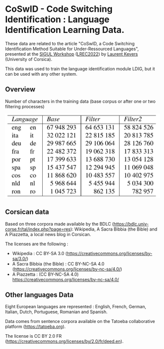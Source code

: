 # CoSwID - Code Switching Identification : Language Identification Learning Data.

These data are related to the article "CoSwID, a Code Switching Identification Method Suitable for Under-Ressourced Languages", presented at the [SIGUL Workshop](https://sigul-2022.ilc.cnr.it/) ([LREC2022](https://lrec2022.lrec-conf.org/en/)) by [Laurent Kevers](https://orcid.org/0000-0001-5058-6706) (University of Corsica).

This data was used to train the language identification module LDIG, but it can be used with any other system.

## Overview

Number of characters in the training data (base
corpus or after one or two filtering processes)

![Number of characters in the training data](lgIDdata.png)



## Corsican data

Based on three corpora made available by the BDLC (https://bdlc.univ-corse.fr/tal/index.php?page=res): Wikipedia, A Sacra Bìbbia (the Bible) and A Piazzetta, a local news blog in Corsican.

The licenses are the following :
  * Wikipedia : CC BY-SA 3.0 (https://creativecommons.org/licenses/by-sa/3.0/)
  * A Sacra Bìbbia (the Bible) : CC BY-NC-SA 4.0 (https://creativecommons.org/licenses/by-nc-sa/4.0/)
  * A Piazzetta : (CC BY-NC-SA 4.0) https://creativecommons.org/licenses/by-nc-sa/4.0/


## Other languages Data

Eight European languages are represented : English, French, German, Italian, Dutch, Portuguese, Romanian and Spanish.

Data comes from sentence corpora available on the Tatoeba collaborative platform (https://tatoeba.org).

The license is CC BY 2.0 FR (https://creativecommons.org/licenses/by/2.0/fr/deed.en).
